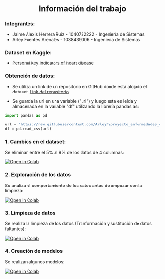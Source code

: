 ## <center><big> Información del trabajo</big></center>

### Integrantes:
- Jaime Alexis Herrera Ruiz - 1040732222 - Ingeniería de Sistemas
- Arley Fuentes Arenales - 1038439006 - Ingeniería de Sistemas

### Dataset en Kaggle:
- [Personal key indicators of heart disease](https://www.kaggle.com/datasets/kamilpytlak/personal-key-indicators-of-heart-disease)

### Obtención de datos:
- Se utiliza un link de un repositorio en GitHub donde está alojado el dataset. [Link del repositorio](https://github.com/ArleyF/proyecto_enfermedades_cardiacas)

- Se guarda la url en una variable ("url") y luego esta es leída y almacenada en la variable "df" utilizando la librería pandas así:

~~~python
import pandas as pd

url = "https://raw.githubusercontent.com/ArleyF/proyecto_enfermedades_cardiacas/master/dataset/heart_2020_modified.csv"
df = pd.read_csv(url)
~~~

### 1. Cambios en el dataset:
Se eliminan entre el 5% al 9% de los datos de 4 columnas:

[![Open in Colab](https://colab.research.google.com/assets/colab-badge.svg)](https://colab.research.google.com/github/ArleyF/proyecto_enfermedades_cardiacas/blob/master/01_modificacion_del_dataset.ipynb)

### 2. Exploración de los datos
Se analiza el comportamiento de los datos antes de empezar con la limpieza:

[![Open in Colab](https://colab.research.google.com/assets/colab-badge.svg)](https://colab.research.google.com/github/ArleyF/proyecto_enfermedades_cardiacas/blob/master/02_exploracion_de_datos.ipynb)

### 3. Limpieza de datos
Se realiza la limpieza de los datos (Tranformación y sustitución de datos faltantes):

[![Open in Colab](https://colab.research.google.com/assets/colab-badge.svg)](https://colab.research.google.com/github/ArleyF/proyecto_enfermedades_cardiacas/blob/master/03_limpieza_de_datos.ipynb)

### 4. Creación de modelos
Se realizan algunos modelos:

[![Open in Colab](https://colab.research.google.com/assets/colab-badge.svg)](https://colab.research.google.com/github/ArleyF/proyecto_enfermedades_cardiacas/blob/master/04_creacion_de_modelos.ipynb)